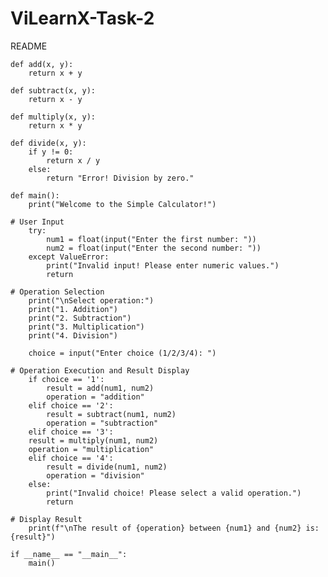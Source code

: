 # ViLearnX-Task-2
README
         
    def add(x, y):
        return x + y

    def subtract(x, y):
        return x - y

    def multiply(x, y):
        return x * y

    def divide(x, y):
        if y != 0:
            return x / y
        else:
            return "Error! Division by zero."

    def main():
        print("Welcome to the Simple Calculator!")
    
    # User Input
        try:
            num1 = float(input("Enter the first number: "))
            num2 = float(input("Enter the second number: "))
        except ValueError:
            print("Invalid input! Please enter numeric values.")
            return

    # Operation Selection
        print("\nSelect operation:")
        print("1. Addition")
        print("2. Subtraction")
        print("3. Multiplication")
        print("4. Division")

        choice = input("Enter choice (1/2/3/4): ")

    # Operation Execution and Result Display
        if choice == '1':
            result = add(num1, num2)
            operation = "addition"
        elif choice == '2':
            result = subtract(num1, num2)
            operation = "subtraction"
        elif choice == '3':
        result = multiply(num1, num2)
        operation = "multiplication"
        elif choice == '4':
            result = divide(num1, num2)
            operation = "division"
        else:
            print("Invalid choice! Please select a valid operation.")
            return
    
    # Display Result
        print(f"\nThe result of {operation} between {num1} and {num2} is: {result}")

    if __name__ == "__main__":
        main()
